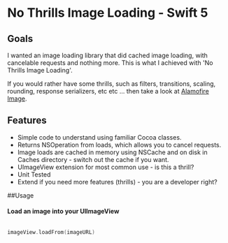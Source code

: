 # No Thrills Image Loading - Swift 5

## Goals

I wanted an image loading library that did cached image loading, with cancelable requests and nothing more. This is what I achieved with 'No Thrills Image Loading'. 

If you would rather have some thrills, such as filters, transitions, scaling, rounding, response serializers, etc etc ... then take a look at [Alamofire Image](https://github.com/Alamofire/AlamofireImage). 

## Features

* Simple code to understand using familiar Cocoa classes.
* Returns NSOperation from loads, which allows you to cancel requests. 
* Image loads are cached in memory using NSCache and on disk in Caches directory - switch out the cache if you want. 
* UImageView extension for most common use - is this a thrill? 
* Unit Tested
* Extend if you need more features (thrills) - you are a developer right? 

##Usage

#### Load an image into your UIImageView

```swift

imageView.loadFrom(imageURL)

```


